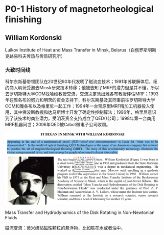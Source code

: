 # P0-1 History of magnetorheological finishing

## William Kordonski

Luikov Institute of Heat and Mass Transfer in Minsk, Belarus（白俄罗斯明斯克路易科夫传热与传质研究所）

### 大致时间线

科尔东斯基带领团队在20世纪90年代发明了磁流变技术；1991年苏联解体后，纽约商人明茨受邀去Minsk研究技术转移；他被告知了MRF的潜力但是并不懂，所以去罗切斯特大学COM找哈维教授交流，交流决定派出雅各布教授评估MRF；1993年在雅各布的努力和明茨的资金支持下，科尔东斯基及其同事前往罗切斯特大学COM和雅各布以及格里尼一起工作；1994年一台预原型MRF精加工机器投入使用，其中佛波斯教授和达马斯博士开发了确定性控制算法；1996年，格里尼意识到了该技术的商业潜力，受明茨资金支持成立了QED()公司；1998年第一台商用MRF机器问世；2006年QED被Cabot微电子公司收购。

![image-20230330171558726](../pics/image-20230330171558726.png)

Mass Transfer and Hydrodynamics of the Disk Rotating in Non-Newtonian Fluids

磁流变液：微米级贴磁性颗粒的悬浮物，比如铁在水或者油中。